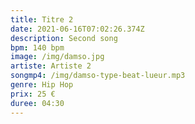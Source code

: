 ```yaml
---
title: Titre 2
date: 2021-06-16T07:02:26.374Z
description: Second song
bpm: 140 bpm
image: /img/damso.jpg
artiste: Artiste 2
songmp4: /img/damso-type-beat-lueur.mp3
genre: Hip Hop
prix: 25 €
duree: 04:30
---
```

